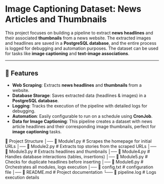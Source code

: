 # Image Captioning Dataset: News Articles and Thumbnails
This project focuses on building a pipeline to extract **news headlines** and their associated **thumbnails** from a news website. The extracted images and headlines are saved in a **PostgreSQL database**, and the entire process is logged for debugging and automation purposes. The dataset can be used for tasks like **image captioning** and **text-image associations**.

---

## **📌 Features**  

- **Web Scraping**: Extracts **news headlines** and **thumbnails** from a website.  
- **Database Storage**: Saves extracted data (headlines & images) in a **PostgreSQL database**.  
- **Logging**: Tracks the execution of the pipeline with detailed logs for debugging.  
- **Automation**: Easily configurable to run on a schedule using **CronJob**.  
- **Data for Image Captioning**: This pipeline creates a dataset with news article headlines and their corresponding image thumbnails, perfect for **image captioning** tasks.

📂 Project Structure
│── 📜 Module1.py        # Scrapes the homepage for initial URLs
│── 📜 Module2.py        # Extracts top stories from the scraped URLs
│── 📜 Module3.py        # Extracts headlines and thumbnails
│── 📜 Module4.py        # Handles database interactions (tables, insertions)
│── 📜 Module5.py        # Checks for duplicate headlines before inserting
│── 📜 Module6.py        # Orchestrates all modules, logs execution
│── 📜 config.txt        # configuration file
│── 📜 README.md         # Project documentation
└── 📜 pipeline.log      # Logs execution details
